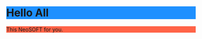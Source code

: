 <!DOCTYPE html>
<html>
<body>

<h1 style="background-color:DodgerBlue;">Hello All</h1>

<p style="background-color:Tomato;">This  NeoSOFT for you.
</p>

</body>
</html>
